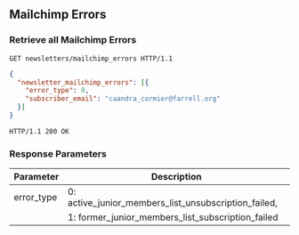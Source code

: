 ## Mailchimp Errors
### Retrieve all Mailchimp Errors

```http
GET newsletters/mailchimp_errors HTTP/1.1
```

```json
{
  "newsletter_mailchimp_errors": [{
    "error_type": 0,
    "subscriber_email": "caandra_cormier@farrell.org"
  }]
}
```

```http
HTTP/1.1 200 OK
```

### Response Parameters

Parameter               | Description
----------------------- | ------
error_type              | 0: active_junior_members_list_unsubscription_failed, 
                        | 1: former_junior_members_list_subscription_failed